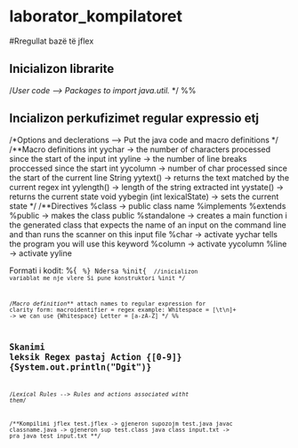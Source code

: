 # laborator_kompilatoret

#Rregullat bazë të jflex

## Inicializon librarite
/*User code   --> Packages to import java.util.* */ 
%% 

## Incializon  perkufizimet regular expressio etj
/*Options and declerations --> Put the java code and macro definitions */
/**Macro definitions
int yychar -> the number of characters processed since the start of the input
int yyline -> the number of line breaks proccessed since the start
int yycolumn -> number of char processed since the start of the current line
String yytext() -> returns the text matched by the current regex
int yylength() -> length of the string extracted
int yystate() -> returns the current state
void  yybegin (int lexicalState) -> sets the current state
*/
/**Directives
%class <classname> -> public class name
%implements <interface> 
%extends <classname> 
%public -> makes the class public
%standalone -> creates a main function i the generated class that expects the name of an input on the command line and than runs the scanner on this input file
%char -> activate yychar tells the program you will use this keyword
%column -> activate yycolumn
%line -> activate yyline

Formati i kodit:
%{
    <Code>
%}
Ndersa
%init{
    <Code> //inicializon variablat me nje vlere Si pune konstruktori
%init
*/

/*Macro definition***
attach names to regular expression for clarity
form: macroidentifier = regex
example: Whitespace = [\t\n]+   -> we can use {Whitespace}
Letter = [a-zA-Z]
*/
%%
## Skanimi leksik Regex pastaj Action {[0-9]} {System.out.println("Dgit")}
/*Lexical Rules --> Rules and actions associated witht them*/

/**Kompilimi
 jflex test.jflex  -> gjeneron supozojm test.java
 javac classname.java -> gjeneron sup test.class
 java class input.txt -> pra java test input.txt
**/
